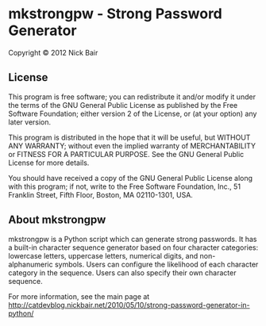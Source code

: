 mkstrongpw - Strong Password Generator
======================================
Copyright &copy; 2012 Nick Bair


License
-------
This program is free software; you can redistribute it and/or
modify it under the terms of the GNU General Public License
as published by the Free Software Foundation; either version 2
of the License, or (at your option) any later version.

This program is distributed in the hope that it will be useful,
but WITHOUT ANY WARRANTY; without even the implied warranty of
MERCHANTABILITY or FITNESS FOR A PARTICULAR PURPOSE.  See the
GNU General Public License for more details.

You should have received a copy of the GNU General Public License
along with this program; if not, write to the Free Software
Foundation, Inc., 51 Franklin Street, Fifth Floor, Boston, MA
02110-1301, USA.


About mkstrongpw
----------------
mkstrongpw is a Python script which can generate strong passwords.
It has a built-in character sequence generator based on four character
categories: lowercase letters, uppercase letters, numerical digits, and
non-alphanumeric symbols. Users can configure the likelihood of each
character category in the sequence. Users can also specify their own
character sequence.

For more information, see the main page at
http://catdevblog.nickbair.net/2010/05/10/strong-password-generator-in-python/
